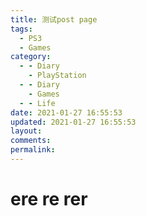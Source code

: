```yaml
---
title: 测试post page
tags:
  - PS3
  - Games
category:
  - - Diary
    - PlayStation
  - - Diary
    - Games
  - - Life
date: 2021-01-27 16:55:53
updated: 2021-01-27 16:55:53
layout:
comments:
permalink:
---
```



# ere re rer